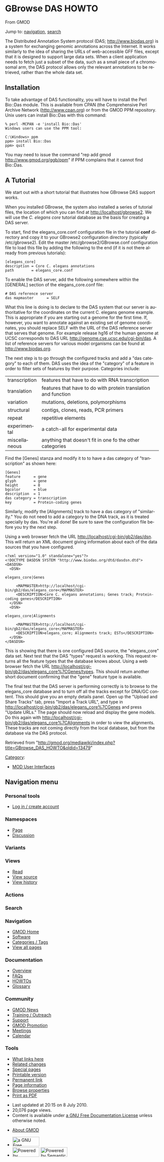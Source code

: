 <div id="mw-page-base" class="noprint">

</div>

<div id="mw-head-base" class="noprint">

</div>

<div id="content" class="mw-body" role="main">

<span id="top"></span>

<div id="mw-js-message" style="display:none;">

</div>



# <span dir="auto">GBrowse DAS HOWTO</span>

<div id="bodyContent">

<div id="siteSub">

From GMOD

</div>

<div id="contentSub">

</div>

<div id="jump-to-nav" class="mw-jump">

Jump to: [navigation](#mw-navigation), [search](#p-search)

</div>

<div id="mw-content-text" class="mw-content-ltr" lang="en" dir="ltr">

The Distributed Annotation System protocol (DAS;
<a href="http://www.biodas.org" class="external free"
rel="nofollow">http://www.biodas.org</a>) is a system for exchanging
genomic annotations across the Internet. It works similarly to the idea
of sharing the URLs of web-accessible GFF files, except that it is
designed to support large data sets. When a client application needs to
fetch just a subset of the data, such as a small piece of a chromosomal
arm, the DAS protocol allows only the relevant annotations to be
retrieved, rather than the whole data set.

## <span id="Installation" class="mw-headline">Installation</span>

To take advantage of DAS functionality, you will have to install the
Perl Bio::Das module. This is available from CPAN (the Comprehensive
Perl Archive Network
(<a href="http://www.cpan.org" class="external free"
rel="nofollow">http://www.cpan.org</a>) or from the GMOD PPM repository.
Unix users can install Bio::Das with this command:

    % perl -MCPAN -e 'install Bio::Das'
    Windows users can use the PPM tool:

    C:\Windows> ppm
    ppm> install Bio::Das
    ppm> quit

You may need to issue the command "rep add gmod
<a href="http://www.gmod.org/ggb/ppm" class="external free"
rel="nofollow">http://www.gmod.org/ggb/ppm</a>" if PPM complains that it
cannot find Bio::Das.

## <span id="A_Tutorial" class="mw-headline">A Tutorial</span>

We start out with a short tutorial that illustrates how GBrowse DAS
support works.

When you installed GBrowse, the system also installed a series of
tutorial files, the location of which you can find at
<a href="http://localhost/gbrowse2" class="external free"
rel="nofollow">http://localhost/gbrowse2</a>. We will use the *C.
elegans core* tutorial database as the basis for creating a DAS server.

To start, find the elegans_core.conf configuration file in the tutorial
**conf** directory and copy it to your GBrowse2 configuration directory
(typically /etc/gbrowse2). Edit the master /etc/gbrowse2/GBrowse.conf
configuration file to load this file by adding the following to the end
(if it is not there already from previous tutorials):

    [elegans_core]
    description = Core C. elegans annotations
    path        = elegans_core.conf

To enable the DAS server, add the following somewhere within the
\[GENERAL\] section of the elegans_core.conf file:

    # DAS reference server
    das mapmaster      = SELF

What this line is doing is to declare to the DAS system that our server
is authoritative for the coordinates on the current C. elegans genome
example. This is appropriate if you are starting out a genome for the
first time. If, however, you want to annotate against an existing set of
genome coordinates, you should replace SELF with the URL of the DAS
reference server that serves that genome. For example release hg16 of
the human genome at UCSC corresponds to DAS URL
<a href="http://genome.cse.ucsc.edu/cgi-bin/das" class="external free"
rel="nofollow">http://genome.cse.ucsc.edu/cgi-bin/das</a>. A list of
reference servers for various model organisms can be found at
<a href="http://www.biodas.org" class="external free"
rel="nofollow">http://www.biodas.org</a>.

The next step is to go through the configured tracks and add a "das
category" to each of them. DAS uses the idea of the "category" of a
feature in order to filter sets of features by their purpose. Categories
include:

|  |  |
|----|----|
| transcription | features that have to do with RNA transcription |
| translation | features that have to do with protein translation and function |
| variation | mutations, deletions, polymorphisms |
| structural | contigs, clones, reads, PCR primers |
| repeat | repetitive elements |
| experimental | a catch-all for experimental data |
| miscellaneous | anything that doesn't fit in one fo the other categories |

Find the \[Genes\] stanza and modify it to to have a das category of
"transcription" as shown here:

    [Genes]
    feature      = gene
    glyph        = gene
    height       = 8
    bgcolor      = blue
    description  = 1
    das category = transcription
    key          = Protein-coding genes

Similarly, modify the \[Alignments\] track to have a das category of
"similarity." You do not need to add a category to the DNA track, as it
is treated specially by das. You're all done! Be sure to save the
configuration file before you try the next step.

Using a web browser fetch the URL
<a href="http://localhost/cgi-bin/gb2/das/dsn" class="external free"
rel="nofollow">http://localhost/cgi-bin/gb2/das/dsn</a>. This will
return an XML document giving information about each of the data sources
that you have configured.

    <?xml version="1.0" standalone="yes"?>
    <!DOCTYPE DASDSN SYSTEM "http://www.biodas.org/dtd/dasdsn.dtd">
    <DASDSN>
      <DSN>

<div id="elegans_core.7CGenes" class="mw-geshi mw-code mw-content-ltr"
dir="ltr">

<div class="bash source-bash">

``` de1
elegans_core|Genes
```

</div>

</div>

         <MAPMASTER>http://localhost/cgi-bin/gb2/das/elegans_core</MAPMASTER>
         <DESCRIPTION>Core C. elegans annotations; Genes track; Protein-coding genes</DESCRIPTION>
      </DSN>
      <DSN>

<div id="elegans_core.7CAlignments"
class="mw-geshi mw-code mw-content-ltr" dir="ltr">

<div class="bash source-bash">

``` de1
elegans_core|Alignments
```

</div>

</div>

         <MAPMASTER>http://localhost/cgi-bin/gb2/das/elegans_core</MAPMASTER>
         <DESCRIPTION>elegans_core; Alignments track; ESTs</DESCRIPTION>
      </DSN>
    </DASDSN>

This is showing that there is one configured DAS source, the
"elegans_core" data set. Next test that the DAS "types" request is
working. This request returns all the feature types that the database
knows about. Using a web browser fetch the URL
<a href="http://localhost/cgi-bin/gb2/das/elegans_core%7CGenes/types"
class="external free"
rel="nofollow">http://localhost/cgi-bin/gb2/das/elegans_core%7CGenes/types</a>.
This should return another short document confirming that the "gene"
feature type is available.

The final test that the DAS server is performing correctly is to browse
to the elegans_core database and to turn off all the tracks except for
DNA/GC content. This should give you an empty details panel. Open up the
"Upload and Share Tracks" tab, press "Import a Track URL", and type in
<a href="http://localhost/cgi-bin/gb2/das/elegans_core%7CGenes"
class="external free"
rel="nofollow">http://localhost/cgi-bin/gb2/das/elegans_core%7CGenes</a>
and press "Update URLs." The page should now reload and display the gene
models. Do this again with
<a href="http://localhost/cgi-bin/gb2/das/elegans_core%7CAlignments"
class="external free"
rel="nofollow">http://localhost/cgi-bin/gb2/das/elegans_core%7CAlignments</a>
in order to view the alignments. These tracks are not coming directly
from the local database, but from the database via the DAS protocol.

</div>

<div class="printfooter">

Retrieved from
"<http://gmod.org/mediawiki/index.php?title=GBrowse_DAS_HOWTO&oldid=13479>"

</div>

<div id="catlinks" class="catlinks">

<div id="mw-normal-catlinks" class="mw-normal-catlinks">

[Category](Special:Categories "Special:Categories"):

- [MOD User
  Interfaces](Category:MOD_User_Interfaces "Category:MOD User Interfaces")

</div>

</div>

<div class="visualClear">

</div>

</div>

</div>

<div id="mw-navigation">

## Navigation menu

<div id="mw-head">

<div id="p-personal" role="navigation"
aria-labelledby="p-personal-label">

### Personal tools

- <span id="pt-login"><a
  href="http://gmod.org/mediawiki/index.php?title=Special:UserLogin&amp;returnto=GBrowse+DAS+HOWTO"
  accesskey="o"
  title="You are encouraged to log in; however, it is not mandatory [o]">Log
  in / create account</a></span>

</div>

<div id="left-navigation">

<div id="p-namespaces" class="vectorTabs" role="navigation"
aria-labelledby="p-namespaces-label">

### Namespaces

- <span id="ca-nstab-main"><a href="GBrowse_DAS_HOWTO" accesskey="c"
  title="View the content page [c]">Page</a></span>
- <span id="ca-talk"><a
  href="http://gmod.org/mediawiki/index.php?title=Talk:GBrowse_DAS_HOWTO&amp;action=edit&amp;redlink=1"
  accesskey="t"
  title="Discussion about the content page [t]">Discussion</a></span>

</div>

<div id="p-variants" class="vectorMenu emptyPortlet" role="navigation"
aria-labelledby="p-variants-label">

### 

### Variants[](#)

<div class="menu">

</div>

</div>

</div>

<div id="right-navigation">

<div id="p-views" class="vectorTabs" role="navigation"
aria-labelledby="p-views-label">

### Views

- <span id="ca-view">[Read](GBrowse_DAS_HOWTO)</span>
- <span id="ca-viewsource"><a
  href="http://gmod.org/mediawiki/index.php?title=GBrowse_DAS_HOWTO&amp;action=edit"
  accesskey="e" title="This page is protected.
  You can view its source [e]">View source</a></span>
- <span id="ca-history"><a
  href="http://gmod.org/mediawiki/index.php?title=GBrowse_DAS_HOWTO&amp;action=history"
  accesskey="h" title="Past revisions of this page [h]">View history</a></span>

</div>

<div id="p-cactions" class="vectorMenu emptyPortlet" role="navigation"
aria-labelledby="p-cactions-label">

### Actions[](#)

<div class="menu">

</div>

</div>

<div id="p-search" role="search">

### Search

<div id="simpleSearch">

</div>

</div>

</div>

</div>

<div id="mw-panel">

<div id="p-logo" role="banner">

<a href="Main_Page"
style="background-image: url(../images/GMOD-cogs.png);"
title="Visit the main page"></a>

</div>

<div id="p-Navigation" class="portal" role="navigation"
aria-labelledby="p-Navigation-label">

### Navigation

<div class="body">

- <span id="n-GMOD-Home">[GMOD Home](Main_Page)</span>
- <span id="n-Software">[Software](GMOD_Components)</span>
- <span id="n-Categories-.2F-Tags">[Categories /
  Tags](Categories)</span>
- <span id="n-View-all-pages">[View all pages](Special:AllPages)</span>

</div>

</div>

<div id="p-Documentation" class="portal" role="navigation"
aria-labelledby="p-Documentation-label">

### Documentation

<div class="body">

- <span id="n-Overview">[Overview](Overview)</span>
- <span id="n-FAQs">[FAQs](Category:FAQ)</span>
- <span id="n-HOWTOs">[HOWTOs](Category:HOWTO)</span>
- <span id="n-Glossary">[Glossary](Glossary)</span>

</div>

</div>

<div id="p-Community" class="portal" role="navigation"
aria-labelledby="p-Community-label">

### Community

<div class="body">

- <span id="n-GMOD-News">[GMOD News](GMOD_News)</span>
- <span id="n-Training-.2F-Outreach">[Training /
  Outreach](Training_and_Outreach)</span>
- <span id="n-Support">[Support](Support)</span>
- <span id="n-GMOD-Promotion">[GMOD Promotion](GMOD_Promotion)</span>
- <span id="n-Meetings">[Meetings](Meetings)</span>
- <span id="n-Calendar">[Calendar](Calendar)</span>

</div>

</div>

<div id="p-tb" class="portal" role="navigation"
aria-labelledby="p-tb-label">

### Tools

<div class="body">

- <span id="t-whatlinkshere"><a href="Special:WhatLinksHere/GBrowse_DAS_HOWTO" accesskey="j"
  title="A list of all wiki pages that link here [j]">What links here</a></span>
- <span id="t-recentchangeslinked"><a href="Special:RecentChangesLinked/GBrowse_DAS_HOWTO" accesskey="k"
  title="Recent changes in pages linked from this page [k]">Related
  changes</a></span>
- <span id="t-specialpages"><a href="Special:SpecialPages" accesskey="q"
  title="A list of all special pages [q]">Special pages</a></span>
- <span id="t-print"><a
  href="http://gmod.org/mediawiki/index.php?title=GBrowse_DAS_HOWTO&amp;printable=yes"
  rel="alternate" accesskey="p"
  title="Printable version of this page [p]">Printable version</a></span>
- <span id="t-permalink">[Permanent
  link](http://gmod.org/mediawiki/index.php?title=GBrowse_DAS_HOWTO&oldid=13479 "Permanent link to this revision of the page")</span>
- <span id="t-info">[Page
  information](http://gmod.org/mediawiki/index.php?title=GBrowse_DAS_HOWTO&action=info)</span>
- <span id="t-smwbrowselink"><a href="Special:Browse/GBrowse_DAS_HOWTO" rel="smw-browse">Browse
  properties</a></span>
- <span id="t-pdf">[Print as
  PDF](http://gmod.org/mediawiki/index.php?title=Special:PdfPrint&page=GBrowse_DAS_HOWTO)</span>

</div>

</div>

</div>

</div>

<div id="footer" role="contentinfo">

- <span id="footer-info-lastmod">Last updated at 20:15 on 8 July
  2010.</span>
- <span id="footer-info-viewcount">20,076 page views.</span>
- <span id="footer-info-copyright">Content is available under
  <a href="http://www.gnu.org/licenses/fdl-1.3.html" class="external"
  rel="nofollow">a GNU Free Documentation License</a> unless otherwise
  noted.</span>

<!-- -->

- <span id="footer-places-about">[About
  GMOD](GMOD:About "GMOD:About")</span>

<!-- -->

- <span id="footer-copyrightico">[<img src="http://www.gnu.org/graphics/gfdl-logo-small.png" width="88"
  height="31" alt="a GNU Free Documentation License" />](http://www.gnu.org/licenses/fdl-1.3.html)</span>
- <span id="footer-poweredbyico">[<img
  src="../mediawiki/skins/common/images/poweredby_mediawiki_88x31.png"
  width="88" height="31" alt="Powered by MediaWiki" />](http://www.mediawiki.org/)
  [<img
  src="../mediawiki/extensions/SemanticMediaWiki/resources/images/smw_button.png"
  width="88" height="31" alt="Powered by Semantic MediaWiki" />](https://www.semantic-mediawiki.org/wiki/Semantic_MediaWiki)</span>

<div style="clear:both">

</div>

</div>
